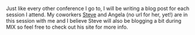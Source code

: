 Just like every other conference I go to, I will be writing a blog post
for each session I attend. My coworkers [Steve](http://stevenkuhn.net)
and Angela (no url for her, yet!) are in this session with me and I
believe Steve will also be blogging a bit during MIX so feel free to
check out his site for more info.
